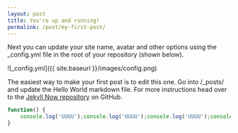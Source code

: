 ```yaml
---
layout: post
title: You're up and running!
permalink: /post/my-first-post/
---
```


Next you can update your site name, avatar and other options using the _config.yml file in the root of your repository (shown below).

![_config.yml]({{ site.baseurl }}/images/config.png)

The easiest way to make your first post is to edit this one. Go into /_posts/ and update the Hello World markdown file. For more instructions head over to the [Jekyll Now repository](https://github.com/barryclark/jekyll-now) on GitHub.

```js
function() {
	console.log('UUUU');console.log('UUUU');console.log('UUUU');console.log('UUUU');console.log('UUUU');console.log('UUUU');console.log('UUUU');console.log('UUUU');console.log('UUUU');
}
```